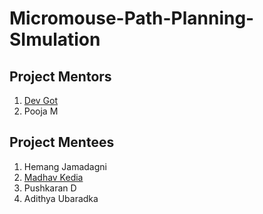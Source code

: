 # Micromouse-Path-Planning-SImulation



## Project Mentors

1. [Dev Got](https://github.com/devgoti16)
2. Pooja M

## Project Mentees
1. Hemang Jamadagni
2. [Madhav Kedia](https://github.com/madhavkedia018)
3. Pushkaran D
4. Adithya Ubaradka
